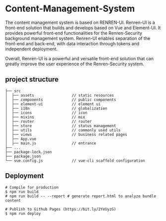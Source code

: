 
# Content-Management-System
The content management system is based on RENREN-UI. Renren-UI is a front-end solution that builds and develops based on Vue and Element-UI. It provides powerful front-end functionalities for the Renren-Security background management system. Renren-UI enables separation of the front-end and back-end, with data interaction through tokens and independent deployment.  

Overall, Renren-UI is a powerful and versatile front-end solution that can greatly improve the user experience of the Renren-Security system.
## project structure
```
├── src                        
│  ├── assets                 // static resources
│  ├── components             // public components
│  ├── element-ui             // element ui
│  ├── i18n                   // globalization
│  ├── icons                  // icon
│  ├── mixins                 // mix
│  ├── router                 // router
│  ├── store                  // status management
│  ├── utils                  // commonly used utils
│  ├── views                  // business related pages
│  ├── App.vue
│  ├── main.js                // entrance
├── ...
├── package-lock.json
├── package.json
└── vue.config.js             // vue-cli scaffold configuration
```
## Deployment
```
# Compile for production
$ npm run build
# npm run build -- --report # generate report.html to analyze bundle content

# Publish to Github Pages (https://bit.ly/2YeUyzG)
$ npm run deploy
```
